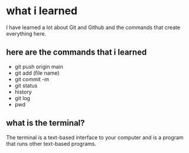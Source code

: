 # what i learned

I have learned a lot about Git and Github and the commands that create   everything here.

## here are the commands that i learned  

* git push origin main
* git add (file name)
* git commit -m
* git status
* history
* git log
* pwd

## what is the terminal?

The terminal is a text-based interface to your computer and is a program that runs other text-based programs.